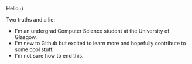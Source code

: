 Hello :)

Two truths and a lie:
- I'm an undergrad Computer Science student at the University of Glasgow.
- I'm new to Github but excited to learn more and hopefully contribute to some cool stuff.
- I'm not sure how to end this.


<!--
**BUCKYTANNER/BUCKYTANNER** is a ✨ _special_ ✨ repository because its `README.md` (this file) appears on your GitHub profile.

Here are some ideas to get you started:

- 🔭 I’m currently working on ...
- 🌱 I’m currently learning ...
- 👯 I’m looking to collaborate on ...
- 🤔 I’m looking for help with ...
- 💬 Ask me about ...
- 📫 How to reach me: ...
- 😄 Pronouns: ...
- ⚡ Fun fact: ...
-->
